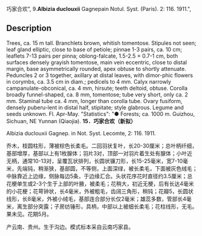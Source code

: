 巧家合欢",
9.**Albizia duclouxii** Gagnepain Notul. Syst. (Paris). 2: 116. 1911.",

## Description
Trees, ca. 15 m tall. Branchlets brown, whitish tomentose. Stipules not seen; leaf gland elliptic, close to base of petiole; pinnae 1-3 pairs, ca. 10 cm; leaflets 7-13 pairs per pinna; oblong-falcate, 1.5-2.5 × 0.7-1 cm, both surfaces densely grayish tomentose, main vein eccentric, close to distal margin, base asymmetrically rounded, apex obtuse to shortly attenuate. Peduncles 2 or 3 together, axillary at distal leaves, with dimor-phic flowers in corymbs, ca. 3.5 cm in diam.; pedicels to 4 mm. Calyx narrowly campanulate-obconical, ca. 4 mm, hirsute; teeth deltoid, obtuse. Corolla broadly funnel-shaped, ca. 8 mm, tomentose; tube very short, only ca. 2 mm. Staminal tube ca. 4 mm, longer than corolla tube. Ovary fusiform, densely puberu-lent in distal half, stipitate; style glabrous. Legume and seeds unknown. Fl. Apr-May.
  "Statistics": "● Forests; ca. 1000 m. Guizhou, Sichuan, NE Yunnan (Qiaojia).
**15．巧家合欢（新拟）**

Albizia duclouxii Gagnep. in Not. Syst. Lecomte, 2: 116. 1911.

乔木，枝圆柱形，薄被棕色长柔毛。二回羽状复叶，长20-30厘米；总叶柄纤细，基部增厚，基部以上有1枚腺体；羽片3对，顶部一对羽片着生处有腺体；小叶近无柄，通常10-13对，呈覆瓦状排列，长圆状镰刀形，长15-25毫米，宽7-10毫米，先端钝，稍渐狭，基部圆，不等侧，上面深绿，被长柔毛，下面被灰色绒毛；中脉靠近上边缘，侧脉每边5条，于边缘汇合。头状花序花时直径约3.5厘米；总花梗单生或2-3个生于上部的叶腋，被柔毛；花稍大，初近无梗，后有长达4毫米的小花梗；花萼钟状，长4毫米，外被粗毛，齿阔三角形，稍钝；花瓣5，长圆状线形，长8毫米，外被小绒毛，基部连合部分长仅2毫米；雄蕊多数，管部长4毫米，离生部分突露；子房纺锤形，具柄，中部以上被细长柔毛；花柱线形，无毛。果未见。花期5月。

产云南、贵州。生于沟边。模式标本采自云南巧家县。
